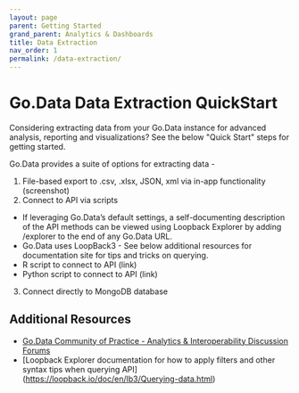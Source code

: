 ```yaml
---
layout: page
parent: Getting Started
grand_parent: Analytics & Dashboards
title: Data Extraction
nav_order: 1
permalink: /data-extraction/
---
```


# Go.Data Data Extraction QuickStart
Considering extracting data from your Go.Data instance for advanced analysis, reporting and visualizations? See the below "Quick Start" steps for getting started. 

Go.Data provides a suite of options for extracting data -
1. File-based export to .csv, .xlsx, JSON, xml via in-app functionality (screenshot)
2. Connect to API via scripts
- If leveraging Go.Data’s default settings, a self-documenting description of the API methods can be viewed using Loopback Explorer by adding /explorer to the end of any Go.Data URL.
- Go.Data uses LoopBack3 - See below additional resources for documentation site for tips and tricks on querying.
- R script to connect to API (link)
- Python script to connect to API (link)
3. Connect directly to MongoDB database 


## Additional Resources
- [Go.Data Community of Practice - Analytics & Interoperability Discussion Forums](https://community-godata.who.int/categories/analytics-interoperability/5fbfba76654a4708eb5069ff)
- [Loopback Explorer documentation for how to apply filters and other syntax tips when querying API] (https://loopback.io/doc/en/lb3/Querying-data.html)
